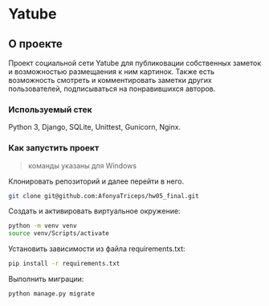# Yatube 

## О проекте

Проект социальной сети Yatube для публиковации собственных 
заметок и возможностью размещаения к ним картинок. Также есть 
возможность смотреть и комментировать заметки других пользователей,
подписываться на понравившихся авторов.

### Используемый стек

Python 3, Django, SQLite, Unittest, Gunicorn, Nginx.

### Как запустить проект

> команды указаны для Windows

Клонировать репозиторий и далее перейти в него.

```sh
git clone git@github.com:AfonyaTriceps/hw05_final.git
```

Cоздать и активировать виртуальное окружение:

```sh
python -m venv venv
source venv/Scripts/activate
```

Установить зависимости из файла requirements.txt:

```sh
pip install -r requirements.txt
```

Выполнить миграции:

```sh
python manage.py migrate
```
